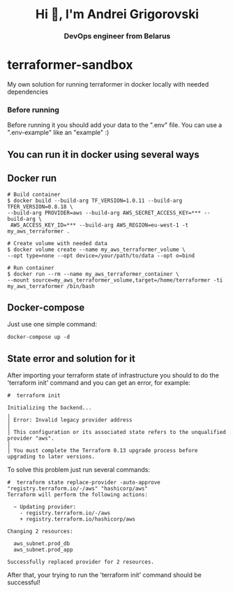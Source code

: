 <h1 align="center">Hi 👋, I'm Andrei Grigorovski</h1>
<h3 align="center">DevOps engineer from Belarus</h3>

# terraformer-sandbox
My own solution for running terraformer in docker locally with needed dependencies

### Before running
Before running it you should add your data to the ".env" file. You can use a ".env-example" like an "example" :)


## You can run it in docker using several ways

## Docker run

```
# Build container
$ docker build --build-arg TF_VERSION=1.0.11 --build-arg TFER_VERSION=0.8.18 \
--build-arg PROVIDER=aws --build-arg AWS_SECRET_ACCESS_KEY=*** --build-arg \
 AWS_ACCESS_KEY_ID=*** --build-arg AWS_REGION=eu-west-1 -t my_aws_terraformer .

# Create volume with needed data
$ docker volume create --name my_aws_terraformer_volume \
--opt type=none --opt device=/your/path/to/data --opt o=bind

# Run container
$ docker run --rm --name my_aws_terraformer_container \
--mount source=my_aws_terraformer_volume,target=/home/terraformer -ti my_aws_terraformer /bin/bash
```

## Docker-compose

Just use one simple command:
```
docker-compose up -d
```

## State error and solution for it

After importing your terraform state of infrastructure you should to do the 'terraform init' command and you can get an error, for example:

```
#  terraform init

Initializing the backend...
╷
│ Error: Invalid legacy provider address
│
│ This configuration or its associated state refers to the unqualified provider "aws".
│
│ You must complete the Terraform 0.13 upgrade process before upgrading to later versions.
```

To solve this problem just run several commands:

```
#  terraform state replace-provider -auto-approve "registry.terraform.io/-/aws" "hashicorp/aws"
Terraform will perform the following actions:

  ~ Updating provider:
    - registry.terraform.io/-/aws
    + registry.terraform.io/hashicorp/aws

Changing 2 resources:

  aws_subnet.prod_db
  aws_subnet.prod_app

Successfully replaced provider for 2 resources.
```

After that, your trying to run the 'terraform init' command should be successful!